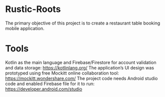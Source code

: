 # Rustic-Roots
The primary objective of this project is to create a restaurant table booking  mobile application.
# Tools
Kotlin as the main language and Firebase/Firestore for account validation and data storage: https://kotlinlang.org/
The application’s UI design was prototyped using free Mockitt online collaboration tool: https://mockitt.wondershare.com/
The project code needs Android studio code and enabled Firebase file for it to run: https://developer.android.com/studio
